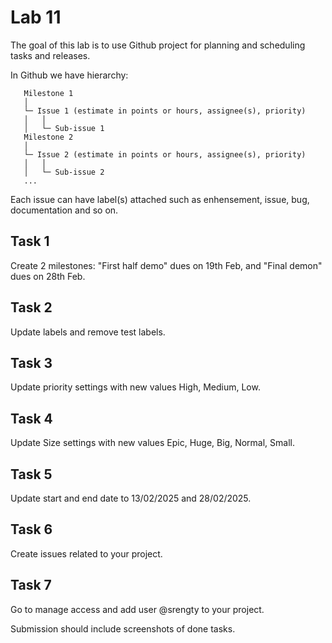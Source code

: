 # Lab 11
The goal of this lab is to use Github project for planning and scheduling tasks and releases.

In Github we have hierarchy:  
```
   Milestone 1  
   │  
   └─ Issue 1 (estimate in points or hours, assignee(s), priority)  
   │   │  
   │   └─ Sub-issue 1  
   Milestone 2  
   │  
   └─ Issue 2 (estimate in points or hours, assignee(s), priority)  
   │   │  
   │   └─ Sub-issue 2  
   ...
```
Each issue can have label(s) attached such as enhensement, issue, bug, documentation and so on.

## Task 1
Create 2 milestones: "First half demo" dues on 19th Feb, and "Final demon" dues on 28th Feb.

## Task 2
Update labels and remove test labels.

## Task 3
Update priority settings with new values High, Medium, Low.

## Task 4
Update Size settings with new values Epic, Huge, Big, Normal, Small.

## Task 5
Update start and end date to 13/02/2025 and 28/02/2025.

## Task 6
Create issues related to your project.

## Task 7
Go to manage access and add user @srengty to your project.

Submission should include screenshots of done tasks.